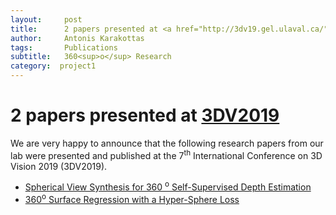 ```yaml
---
layout:     post
title:      2 papers presented at <a href="http://3dv19.gel.ulaval.ca/" target="_blank"> 3DV2019 </a>
author:     Antonis Karakottas
tags: 		Publications
subtitle:  	360<sup>o</sup> Research
category:  project1
---
```

<!-- Start Writing Below in Markdown -->

# 2 papers presented at <a href="http://3dv19.gel.ulaval.ca/" target="_blank"> 3DV2019 </a>
We are very happy to announce that the following research papers from our lab were presented and published at the 7<sup>th</sup> International Conference on 3D Vision 2019 (3DV2019).
<ul>
    <li>
        <a href="https://vcl3d.github.io/publications/"> 
            Spherical View Synthesis for 360 <sup>o</sup> Self-Supervised Depth Estimation
        </a>
    </li>
    <li>
        <a href="https://vcl3d.github.io/publications/"> 
            360<sup>o</sup> Surface Regression with a Hyper-Sphere Loss
        </a>
    </li>
</ul>

